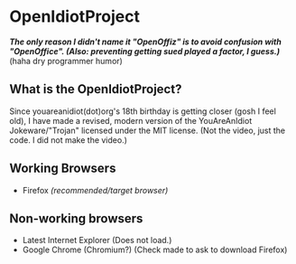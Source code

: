 # OpenIdiotProject
***The only reason I didn't name it "OpenOffiz" is to avoid confusion with "OpenOffice". (Also: preventing getting sued played a factor, I guess.)*** (haha dry programmer humor)
## What is the OpenIdiotProject?
Since youareanidiot(dot)org's 18th birthday is getting closer (gosh I feel old), I have made a revised, modern version of the YouAreAnIdiot Jokeware/"Trojan" licensed under the MIT license. (Not the video, just the code. I did not make the video.) 

## Working Browsers
* Firefox *(recommended/target browser)*
## Non-working browsers
* Latest Internet Explorer (Does not load.)
* Google Chrome (Chromium?) (Check made to ask to download Firefox)
